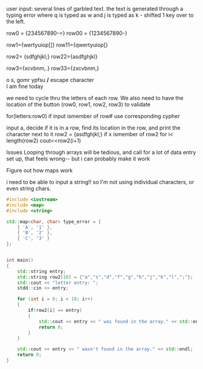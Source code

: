 user input: several lines of garbled text. the text is generated through a typing error where q is typed as w and j is typed as k - shifted 1 key over to the left. 

row0 = {234567890-=}
row00 = {1234567890-}

row1={wertyuiop[]\}
row11={qwertyuiop\[}

row2= {sdfghjkl;}
row22={asdfghjkl}

row3={xcvbnm,.}
row33={zxcvbnm,}

o s, gomr ypfsu **/** escape character  
I am fine today


we need to cycle thru the letters of each row. We also need to have the location of the button (row0, row1, row2, row3) to validate

for(letters:row0)
if input ismember of row#
use corresponding cypher

input a, decide if it is in a row, find its location in the row, and print the character next to it 
row2 = {asdfghjkl;}
if x ismember of row2
for i< length(row2)
cout<<row2(i+1)

Issues
Looping through arrays will be tedious, and call for a lot of data entry set up, that feels wrong-- but i can probably make it work

Figure out how maps work

i need to be able to input a string!! so I'm not using individual characters, or even string chars. 

```cpp
#include <iostream>
#include <map>
#include <string>

std::map<char, char> type_error = {
    { 'A', '1' },
    { 'B', '2' },
    { 'C', '3' }
};


int main()
{
    std::string entry;
    std::string row2[10] = {"a","s","d","f","g","h","j","k","l",";"};
    std::cout << "letter entry: ";
    stdd::cin >> entry;

    for (int i = 0; i < 10; i++)
    {
        if(row2[i] == entry)
        {
            std::cout << entry << " was found in the array." << std::endl;
            return 0;
        }
    }

    std::cout << entry << " wasn't found in the array." << std::endl;
    return 0;
}
```

